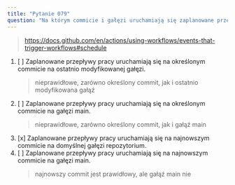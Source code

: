 ```yaml
---
title: "Pytanie 079"
question: "Na którym commicie i gałęzi uruchamiają się zaplanowane przepływy pracy w GitHub Actions?"
---
```


> https://docs.github.com/en/actions/using-workflows/events-that-trigger-workflows#schedule

1. [ ] Zaplanowane przepływy pracy uruchamiają się na określonym commicie na ostatnio modyfikowanej gałęzi.
   > nieprawidłowe, zarówno określony commit, jak i ostatnio modyfikowana gałąź
1. [ ] Zaplanowane przepływy pracy uruchamiają się na określonym commicie na gałęzi main.
   > nieprawidłowe, zarówno określony commit, jak i gałąź main
1. [x] Zaplanowane przepływy pracy uruchamiają się na najnowszym commicie na domyślnej gałęzi repozytorium.
1. [ ] Zaplanowane przepływy pracy uruchamiają się na najnowszym commicie na gałęzi main.
   > najnowszy commit jest prawidłowy, ale gałąź main nie

